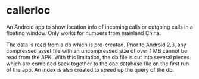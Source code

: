 callerloc
=========
An Android app to show location info of incoming calls or outgoing calls in a floating window. Only works for numbers from mainland China.

The data is read from a db which is pre-created. Prior to Android 2.3, any compressed asset file with an uncompressed size of over 1 MB cannot be read from the APK. With this limitation, the db file is cut into several pieces which are combined back together to the one database file on the first run of the app. An index is also created to speed up the query of the db.
